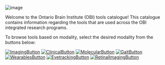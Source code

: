 ![image](https://user-images.githubusercontent.com/107212980/176284819-f6d572d7-e471-4100-92a8-43f96766cba4.png)

Welcome to the Ontario Brain Institute (OBI) tools catalogue! This catalogue contains information regarding the tools that are used across the OBI integrated research programs. 

To browse tools based on modality, select the desired modality from the buttons below:

[![ImagingButton](https://user-images.githubusercontent.com/107212980/176284084-683d1e7d-ee53-4990-a89f-09c88b15df72.PNG)](ImagingTools.md)
[![ClinicalButton](https://user-images.githubusercontent.com/107212980/176281109-248a08e6-7e5a-4118-b6ed-d9f4b95cb10d.PNG)](ClinicalTools.md)
[![MolecularButton](https://user-images.githubusercontent.com/107212980/176281333-a582c588-b4e6-482b-946a-72c18c27eb02.PNG)](MolecularTools.md)
[![GaitButton](https://user-images.githubusercontent.com/107212980/176283037-fa528af1-d6f6-43cd-9e82-e185780a62eb.PNG)](GaitandBalanceTools.md)
[![WearablesButton](https://user-images.githubusercontent.com/107212980/176283127-79897e01-63f3-4230-9e1a-ca0074d146c0.PNG)](WearableTools.md)
[![EyetrackingButton](https://user-images.githubusercontent.com/107212980/176283546-e0c995ed-4c6e-4afd-8f7d-f5af6fa9e5bf.PNG)](EyeTrackingTools.md)
[![RetinalImagingButton](https://user-images.githubusercontent.com/107212980/176283624-2de805df-ee0b-4f1c-a7e0-2e20dba51e3c.PNG)](RetinalImagingTools.md)
